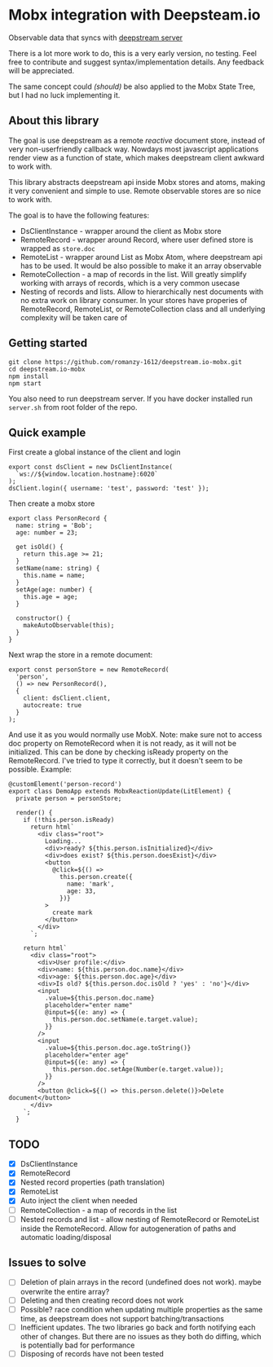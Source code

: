# Mobx integration with Deepsteam.io

Observable data that syncs with [deepstream server](https://deepstreamio.github.io/)

There is a lot more work to do, this is a very early version, no testing. Feel free to contribute and suggest syntax/implementation details. Any feedback will be appreciated.

The same concept could _(should)_ be also applied to the Mobx State Tree, but I had no luck implementing it.

## About this library

The goal is use deepstream as a remote _reactive_ document store, instead of very non-userfriendly callback way. Nowdays most javascript applications render view as a function of state, which makes deepstream client awkward to work with.

This library abstracts deepstream api inside Mobx stores and atoms, making it very convenient and simple to use. Remote observable stores are so nice to work with.

The goal is to have the following features:

- DsClientInstance - wrapper around the client as Mobx store
- RemoteRecord - wrapper around Record, where user defined store is wrapped as `store.doc`
- RemoteList - wrapper around List as Mobx Atom, where deepstream api has to be used. It would be also possible to make it an array observable
- RemoteCollection - a map of records in the list. Will greatly simplify working with arrays of records, which is a very common usecase
- Nesting of records and lists. Allow to hierarchically nest documents with no extra work on library consumer. In your stores have properies of RemoteRecord, RemoteList, or RemoteCollection class and all underlying complexity will be taken care of

## Getting started

<!-- Install the package on npm:
npm i deepstream.io-mobx -->

```
git clone https://github.com/romanzy-1612/deepstream.io-mobx.git
cd deepstream.io-mobx
npm install
npm start
```

You also need to run deepstream server. If you have docker installed run `server.sh` from root folder of the repo.

## Quick example

First create a global instance of the client and login

```
export const dsClient = new DsClientInstance(
  `ws://${window.location.hostname}:6020`
);
dsClient.login({ username: 'test', password: 'test' });
```

Then create a mobx store

```
export class PersonRecord {
  name: string = 'Bob';
  age: number = 23;

  get isOld() {
    return this.age >= 21;
  }
  setName(name: string) {
    this.name = name;
  }
  setAge(age: number) {
    this.age = age;
  }

  constructor() {
    makeAutoObservable(this);
  }
}
```

Next wrap the store in a remote document:

```
export const personStore = new RemoteRecord(
  'person',
  () => new PersonRecord(),
  {
    client: dsClient.client,
    autocreate: true
  }
);
```

And use it as you would normally use MobX. Note: make sure not to access doc property on RemoteRecord when it is not ready, as it will not be initialized. This can be done by checking isReady property on the RemoteRecord. I've tried to type it correctly, but it doesn't seem to be possible. Example:

```
@customElement('person-record')
export class DemoApp extends MobxReactionUpdate(LitElement) {
  private person = personStore;

  render() {
    if (!this.person.isReady)
      return html`
        <div class="root">
          Loading...
          <div>ready? ${this.person.isInitialized}</div>
          <div>does exist? ${this.person.doesExist}</div>
          <button
            @click=${() =>
              this.person.create({
                name: 'mark',
                age: 33,
              })}
          >
            create mark
          </button>
        </div>
      `;

    return html`
      <div class="root">
        <div>User profile:</div>
        <div>name: ${this.person.doc.name}</div>
        <div>age: ${this.person.doc.age}</div>
        <div>Is old? ${this.person.doc.isOld ? 'yes' : 'no'}</div>
        <input
          .value=${this.person.doc.name}
          placeholder="enter name"
          @input=${(e: any) => {
            this.person.doc.setName(e.target.value);
          }}
        />
        <input
          .value=${this.person.doc.age.toString()}
          placeholder="enter age"
          @input=${(e: any) => {
            this.person.doc.setAge(Number(e.target.value));
          }}
        />
        <button @click=${() => this.person.delete()}>Delete document</button>
      </div>
    `;
  }
```

## TODO

- [x] DsClientInstance
- [x] RemoteRecord
- [x] Nested record properties (path translation)
- [x] RemoteList
- [x] Auto inject the client when needed
- [ ] RemoteCollection - a map of records in the list
- [ ] Nested records and list - allow nesting of RemoteRecord or RemoteList inside the RemoteRecord. Allow for autogeneration of paths and automatic loading/disposal

## Issues to solve

- [ ] Deletion of plain arrays in the record (undefined does not work). maybe overwrite the entire array?
- [ ] Deleting and then creating record does not work
- [ ] Possible? race condition when updating multiple properties as the same time, as deepstream does not support batching/transactions
- [ ] Inefficient updates. The two libraries go back and forth notifying each other of changes. But there are no issues as they both do diffing, which is potentially bad for performance
- [ ] Disposing of records have not been tested
